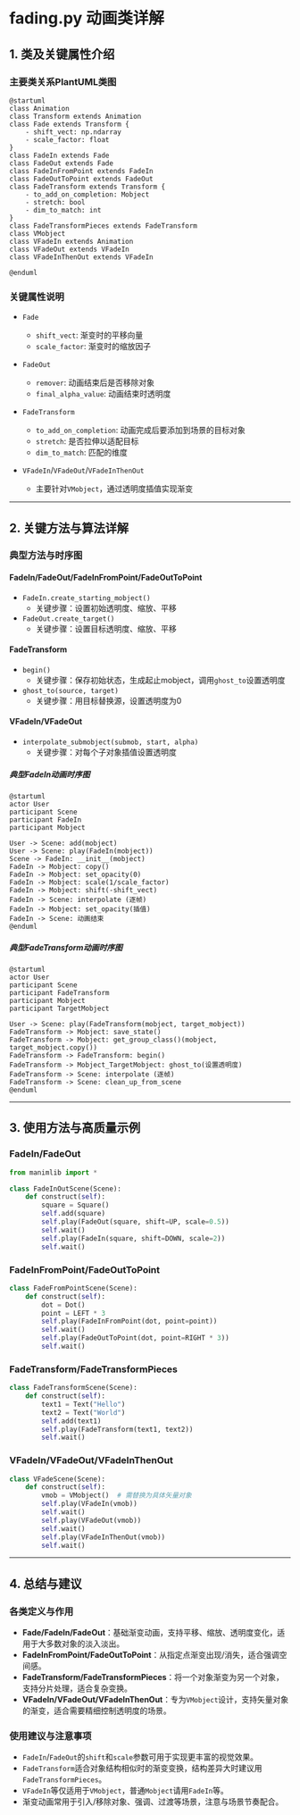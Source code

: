 # fading.py 动画类详解

## 1. 类及关键属性介绍

### 主要类关系PlantUML类图

```plantuml
@startuml
class Animation
class Transform extends Animation
class Fade extends Transform {
    - shift_vect: np.ndarray
    - scale_factor: float
}
class FadeIn extends Fade
class FadeOut extends Fade
class FadeInFromPoint extends FadeIn
class FadeOutToPoint extends FadeOut
class FadeTransform extends Transform {
    - to_add_on_completion: Mobject
    - stretch: bool
    - dim_to_match: int
}
class FadeTransformPieces extends FadeTransform
class VMobject
class VFadeIn extends Animation
class VFadeOut extends VFadeIn
class VFadeInThenOut extends VFadeIn

@enduml
```

### 关键属性说明

- `Fade`
  - `shift_vect`: 渐变时的平移向量
  - `scale_factor`: 渐变时的缩放因子

- `FadeOut`
  - `remover`: 动画结束后是否移除对象
  - `final_alpha_value`: 动画结束时透明度

- `FadeTransform`
  - `to_add_on_completion`: 动画完成后要添加到场景的目标对象
  - `stretch`: 是否拉伸以适配目标
  - `dim_to_match`: 匹配的维度

- `VFadeIn`/`VFadeOut`/`VFadeInThenOut`
  - 主要针对`VMobject`，通过透明度插值实现渐变

---

## 2. 关键方法与算法详解

### 典型方法与时序图

#### FadeIn/FadeOut/FadeInFromPoint/FadeOutToPoint

- `FadeIn.create_starting_mobject()`
  - 关键步骤：设置初始透明度、缩放、平移
- `FadeOut.create_target()`
  - 关键步骤：设置目标透明度、缩放、平移

#### FadeTransform

- `begin()`
  - 关键步骤：保存初始状态，生成起止mobject，调用`ghost_to`设置透明度
- `ghost_to(source, target)`
  - 关键步骤：用目标替换源，设置透明度为0

#### VFadeIn/VFadeOut

- `interpolate_submobject(submob, start, alpha)`
  - 关键步骤：对每个子对象插值设置透明度

##### 典型FadeIn动画时序图

```plantuml
@startuml
actor User
participant Scene
participant FadeIn
participant Mobject

User -> Scene: add(mobject)
User -> Scene: play(FadeIn(mobject))
Scene -> FadeIn: __init__(mobject)
FadeIn -> Mobject: copy()
FadeIn -> Mobject: set_opacity(0)
FadeIn -> Mobject: scale(1/scale_factor)
FadeIn -> Mobject: shift(-shift_vect)
FadeIn -> Scene: interpolate (逐帧)
FadeIn -> Mobject: set_opacity(插值)
FadeIn -> Scene: 动画结束
@enduml
```

##### 典型FadeTransform动画时序图

```plantuml
@startuml
actor User
participant Scene
participant FadeTransform
participant Mobject
participant TargetMobject

User -> Scene: play(FadeTransform(mobject, target_mobject))
FadeTransform -> Mobject: save_state()
FadeTransform -> Mobject: get_group_class()(mobject, target_mobject.copy())
FadeTransform -> FadeTransform: begin()
FadeTransform -> Mobject_TargetMobject: ghost_to(设置透明度)
FadeTransform -> Scene: interpolate (逐帧)
FadeTransform -> Scene: clean_up_from_scene
@enduml
```

---

## 3. 使用方法与高质量示例

### FadeIn/FadeOut

```python
from manimlib import *

class FadeInOutScene(Scene):
    def construct(self):
        square = Square()
        self.add(square)
        self.play(FadeOut(square, shift=UP, scale=0.5))
        self.wait()
        self.play(FadeIn(square, shift=DOWN, scale=2))
        self.wait()
```

### FadeInFromPoint/FadeOutToPoint

```python
class FadeFromPointScene(Scene):
    def construct(self):
        dot = Dot()
        point = LEFT * 3
        self.play(FadeInFromPoint(dot, point=point))
        self.wait()
        self.play(FadeOutToPoint(dot, point=RIGHT * 3))
        self.wait()
```

### FadeTransform/FadeTransformPieces

```python
class FadeTransformScene(Scene):
    def construct(self):
        text1 = Text("Hello")
        text2 = Text("World")
        self.add(text1)
        self.play(FadeTransform(text1, text2))
        self.wait()
```

### VFadeIn/VFadeOut/VFadeInThenOut

```python
class VFadeScene(Scene):
    def construct(self):
        vmob = VMobject()  # 需替换为具体矢量对象
        self.play(VFadeIn(vmob))
        self.wait()
        self.play(VFadeOut(vmob))
        self.wait()
        self.play(VFadeInThenOut(vmob))
        self.wait()
```

---

## 4. 总结与建议

### 各类定义与作用

- **Fade/FadeIn/FadeOut**：基础渐变动画，支持平移、缩放、透明度变化，适用于大多数对象的淡入淡出。
- **FadeInFromPoint/FadeOutToPoint**：从指定点渐变出现/消失，适合强调空间感。
- **FadeTransform/FadeTransformPieces**：将一个对象渐变为另一个对象，支持分片处理，适合复杂变换。
- **VFadeIn/VFadeOut/VFadeInThenOut**：专为`VMobject`设计，支持矢量对象的渐变，适合需要精细控制透明度的场景。

### 使用建议与注意事项

- `FadeIn`/`FadeOut`的`shift`和`scale`参数可用于实现更丰富的视觉效果。
- `FadeTransform`适合对象结构相似时的渐变变换，结构差异大时建议用`FadeTransformPieces`。
- `VFadeIn`等仅适用于`VMobject`，普通`Mobject`请用`FadeIn`等。
- 渐变动画常用于引入/移除对象、强调、过渡等场景，注意与场景节奏配合。

